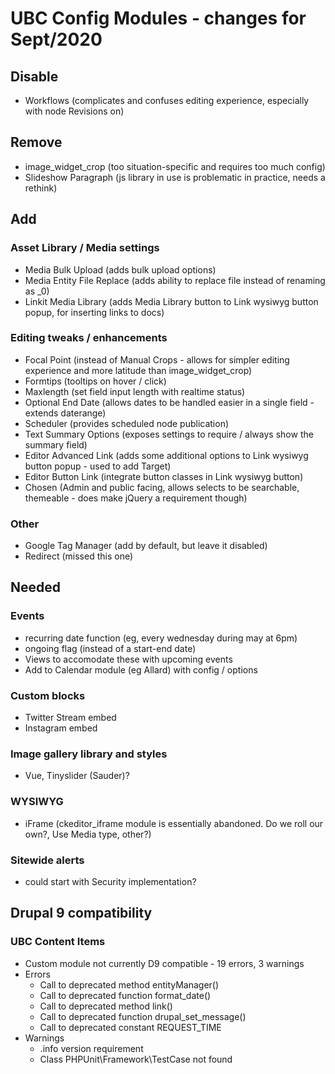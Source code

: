 # UBC Config Modules - changes for Sept/2020

## Disable
- Workflows (complicates and confuses editing experience, especially with node Revisions on)

## Remove
- image_widget_crop (too situation-specific and requires too much config)
- Slideshow Paragraph (js library in use is problematic in practice, needs a rethink)

## Add
### Asset Library / Media settings
- Media Bulk Upload (adds bulk upload options)
- Media Entity File Replace (adds ability to replace file instead of renaming as _0)
- Linkit Media Library (adds Media Library button to Link wysiwyg button popup, for inserting links to docs)

### Editing tweaks / enhancements
- Focal Point (instead of Manual Crops - allows for simpler editing experience and more latitude than image_widget_crop)
- Formtips (tooltips on hover / click)
- Maxlength (set field input length with realtime status)
- Optional End Date (allows dates to be handled easier in a single field - extends daterange)
- Scheduler (provides scheduled node publication)
- Text Summary Options (exposes settings to require / always show the summary field)
- Editor Advanced Link (adds some additional options to Link wysiwyg button popup - used to add Target)
- Editor Button Link (integrate button classes in Link wysiwyg button)
- Chosen (Admin and public facing, allows selects to be searchable, themeable - does make jQuery a requirement though)

### Other
- Google Tag Manager (add by default, but leave it disabled)
- Redirect (missed this one)

## Needed
### Events
- recurring date function (eg, every wednesday during may at 6pm)
- ongoing flag (instead of a start-end date)
- Views to accomodate these with upcoming events
- Add to Calendar module (eg Allard) with config / options

### Custom blocks
- Twitter Stream embed
- Instagram embed

### Image gallery library and styles
- Vue, Tinyslider (Sauder)?

### WYSIWYG
- iFrame (ckeditor_iframe module is essentially abandoned. Do we roll our own?, Use Media type, other?)

### Sitewide alerts
- could start with Security implementation?

## Drupal 9 compatibility
### UBC Content Items
- Custom module not currently D9 compatible - 19 errors, 3 warnings
- Errors
  - Call to deprecated method entityManager()
  - Call to deprecated function format_date()
  - Call to deprecated method link()
  - Call to deprecated function drupal_set_message()
  - Call to deprecated constant REQUEST_TIME
- Warnings
  - .info version requirement
  - Class PHPUnit\Framework\TestCase not found
